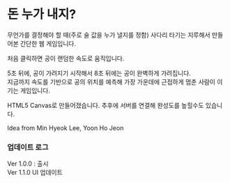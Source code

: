 # 돈 누가 내지?
무언가를 결정해야 할 때(주로 술 값을 누가 낼지를 정함) 사다리 타기는 지루해서 만들어본 간단한 웹 게임입니다.

처음 클릭하면 공이 랜덤한 속도로 움직입니다.

5초 뒤에, 공이 가려지기 시작해서 8초 뒤에는 공이 완벽하게 가려집니다.  
지금까지 속도를 기반으로 공의 위치를 예측해 가장 가운데에 근접하게 멈춘 사람이 이기는 게임입니다.

HTML5 Canvas로 만들어졌습니다. 추후에 서버를 연결해 완성도를 높힐수도 있습니다.

Idea from Min Hyeok Lee, Yoon Ho Jeon 

### 업데이트 로그
Ver 1.0.0 : 출시  
Ver 1.1.0 UI 업데이트

